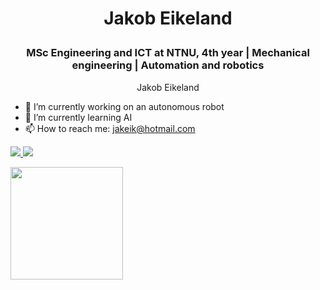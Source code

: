 # <p align="center">Jakob Eikeland</p>
### <p align="center">MSc Engineering and ICT at NTNU, 4th year | Mechanical engineering | Automation and robotics </p>

<p align="center">Jakob Eikeland

- 🔭 I’m currently working on an autonomous robot
- 🌱 I’m currently learning AI
- 📫 How to reach me: jakeik@hotmail.com
  
<a href="https://github.com/JakobEik/github-stats">

![](https://github.com/JakobEik/github-stats/blob/master/generated/overview.svg)
![](https://github.com/JakobEik/github-stats/blob/master/generated/languages.svg)

</a>


<img height="180em" src="https://github-readme-stats.vercel.app/api?username=JakobEik&show_icons=true&hide_border=true&&count_private=true&include_all_commits=true" />

</p>
